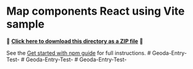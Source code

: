 # Map components React using Vite sample

📁 **[Click here to download this directory as a ZIP file](https://esri.github.io/jsapi-resources/zips/map-component-sample-react.zip)** 📁

See the [Get started with npm guide](https://developers.arcgis.com/javascript/latest/get-started/#npm) for full instructions.
#   G e o d a - E n t r y - T e s t -  
 #   G e o d a - E n t r y - T e s t -  
 #   G e o d a - E n t r y - T e s t -  
 